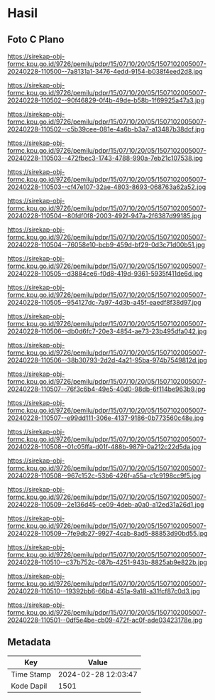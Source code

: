 # Hasil

## Foto C Plano

https://sirekap-obj-formc.kpu.go.id/9726/pemilu/pdpr/15/07/10/20/05/1507102005007-20240228-110500--7a8131a1-3476-4edd-9154-b038f4eed2d8.jpg

https://sirekap-obj-formc.kpu.go.id/9726/pemilu/pdpr/15/07/10/20/05/1507102005007-20240228-110502--90f46829-0f4b-49de-b58b-1f69925a47a3.jpg

https://sirekap-obj-formc.kpu.go.id/9726/pemilu/pdpr/15/07/10/20/05/1507102005007-20240228-110502--c5b39cee-081e-4a6b-b3a7-a13487b38dcf.jpg

https://sirekap-obj-formc.kpu.go.id/9726/pemilu/pdpr/15/07/10/20/05/1507102005007-20240228-110503--472fbec3-1743-4788-990a-7eb21c107538.jpg

https://sirekap-obj-formc.kpu.go.id/9726/pemilu/pdpr/15/07/10/20/05/1507102005007-20240228-110503--cf47e107-32ae-4803-8693-068763a62a52.jpg

https://sirekap-obj-formc.kpu.go.id/9726/pemilu/pdpr/15/07/10/20/05/1507102005007-20240228-110504--80fdf0f8-2003-492f-947a-2f6387d99185.jpg

https://sirekap-obj-formc.kpu.go.id/9726/pemilu/pdpr/15/07/10/20/05/1507102005007-20240228-110504--76058e10-bcb9-459d-bf29-0d3c71d00b51.jpg

https://sirekap-obj-formc.kpu.go.id/9726/pemilu/pdpr/15/07/10/20/05/1507102005007-20240228-110505--d3884ce6-f0d8-419d-9361-5935f411de6d.jpg

https://sirekap-obj-formc.kpu.go.id/9726/pemilu/pdpr/15/07/10/20/05/1507102005007-20240228-110505--954127dc-7a97-4d3b-a45f-eaedf8f38d97.jpg

https://sirekap-obj-formc.kpu.go.id/9726/pemilu/pdpr/15/07/10/20/05/1507102005007-20240228-110506--db0d6fc7-20e3-4854-ae73-23b495dfa042.jpg

https://sirekap-obj-formc.kpu.go.id/9726/pemilu/pdpr/15/07/10/20/05/1507102005007-20240228-110506--38b30793-2d2d-4a21-95ba-974b7549812d.jpg

https://sirekap-obj-formc.kpu.go.id/9726/pemilu/pdpr/15/07/10/20/05/1507102005007-20240228-110507--76f3c6b4-49e5-40d0-98db-6f114be963b9.jpg

https://sirekap-obj-formc.kpu.go.id/9726/pemilu/pdpr/15/07/10/20/05/1507102005007-20240228-110507--e99dd111-306e-4137-9186-0b773560c48e.jpg

https://sirekap-obj-formc.kpu.go.id/9726/pemilu/pdpr/15/07/10/20/05/1507102005007-20240228-110508--01c05ffa-d01f-488b-9879-0a212c22d5da.jpg

https://sirekap-obj-formc.kpu.go.id/9726/pemilu/pdpr/15/07/10/20/05/1507102005007-20240228-110508--967c152c-53b6-426f-a55a-c1c9198cc9f5.jpg

https://sirekap-obj-formc.kpu.go.id/9726/pemilu/pdpr/15/07/10/20/05/1507102005007-20240228-110509--2e136d45-ce09-4deb-a0a0-a12ed31a26d1.jpg

https://sirekap-obj-formc.kpu.go.id/9726/pemilu/pdpr/15/07/10/20/05/1507102005007-20240228-110509--7fe9db27-9927-4cab-8ad5-88853d90bd55.jpg

https://sirekap-obj-formc.kpu.go.id/9726/pemilu/pdpr/15/07/10/20/05/1507102005007-20240228-110510--c37b752c-087b-4251-943b-8825ab9e822b.jpg

https://sirekap-obj-formc.kpu.go.id/9726/pemilu/pdpr/15/07/10/20/05/1507102005007-20240228-110510--19392bb6-66b4-451a-9a18-a31fcf87c0d3.jpg

https://sirekap-obj-formc.kpu.go.id/9726/pemilu/pdpr/15/07/10/20/05/1507102005007-20240228-110501--0df5e4be-cb09-472f-ac0f-ade03423178e.jpg


## Metadata

| Key        | Value               |
| ---------- | ------------------- |
| Time Stamp | 2024-02-28 12:03:47 |
| Kode Dapil | 1501                |



